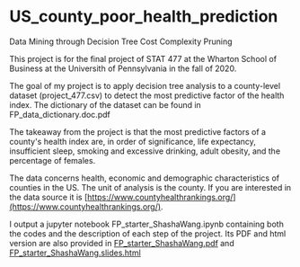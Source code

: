 # US_county_poor_health_prediction
 Data Mining through Decision Tree Cost Complexity Pruning

 This project is for the final project of STAT 477 at the Wharton School of Business at the Universith of Pennsylvania in the fall of 2020. 

 The goal of my project is to apply decision tree analysis to a county-level dataset (project_477.csv) to detect the most predictive factor of the health index. The dictionary of the dataset can be found in FP_data_dictionary.doc.pdf

 The takeaway from the project is that the most predictive factors of a county's health index are, in order of significance, life expectancy, insufficient sleep, smoking and excessive drinking, adult obesity, and the percentage of females.


 The data concerns health, economic and demographic characteristics of counties in the US. The unit of analysis is the county. If you are interested in the data source it is [https://www.countyhealthrankings.org/](https://www.countyhealthrankings.org/). 

 I output a jupyter notebook FP_starter_ShashaWang.ipynb containing both the codes and the description of each step of the project. Its PDF and html version are also provided in [FP_starter_ShashaWang.pdf](https://github.com/wangshasha111/US_county_poor_health_prediction/blob/main/FP_data_dictionary.doc.pdf) and [FP_starter_ShashaWang.slides.html](https://github.com/wangshasha111/US_county_poor_health_prediction/blob/main/FP_starter_ShashaWang.slides.html)






 








